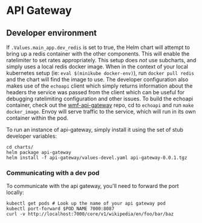# API Gateway

## Developer environment

If `.Values.main_app.dev_redis` is set to true, the Helm chart will
attempt to bring up a redis container with the other components. This
will enable the ratelimiter to set rates appropriately. This setup
does *not* use subcharts, and simply uses a local redis docker
image. When in the context of your local kubernetes setup (ie: `eval
$(minikube docker-env)`), run `docker pull redis` and the chart will
find the image to use. The developer configuration also makes use of
the `echoapi` client which simply returns information about the
headers the service was passed from the client which can be useful for
debugging ratelimiting configuration and other issues. To build the
echoapi container, check out the
[wmf-api-gateway](https://github.com/eevans/wmf-api-gateway/) repo, cd
to `echoapi` and run `make docker_image`. Envoy will serve traffic to
the service, which will run in its own container within the pod.

To run an instance of api-gateway, simply install it using the set of
stub developer variables:

```
cd charts/
helm package api-gateway
helm install -f api-gateway/values-devel.yaml api-gateway-0.0.1.tgz
```

### Communicating with a dev pod

To communicate with the api gateway, you'll need to forward the port locally:
```
kubectl get pods # Look up the name of your api gateway pod
kubectl port-forward $POD_NAME 7000:8087
curl -v http://localhost:7000/core/v1/wikipedia/en/foo/bar/baz
```
